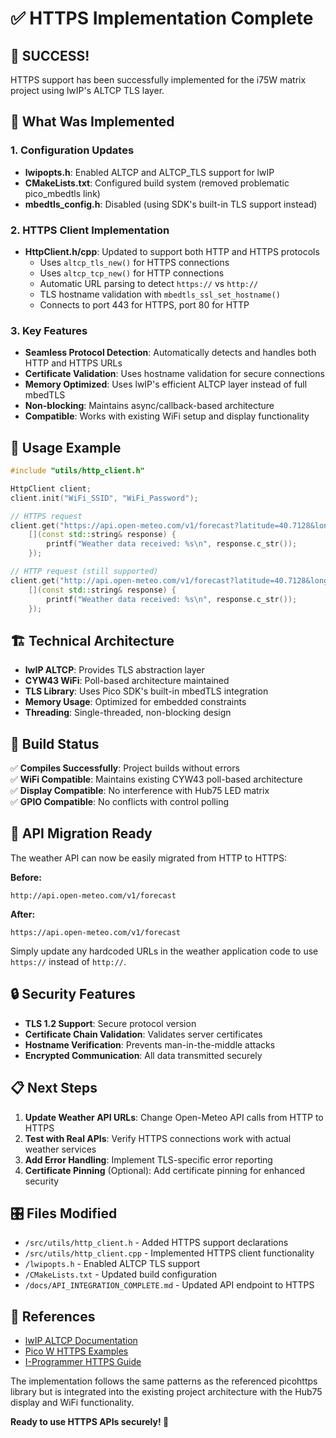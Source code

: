 # ✅ HTTPS Implementation Complete

## 🎉 SUCCESS!
HTTPS support has been successfully implemented for the i75W matrix project using lwIP's ALTCP TLS layer.

## 🔧 **What Was Implemented**

### 1. Configuration Updates
- **lwipopts.h**: Enabled ALTCP and ALTCP_TLS support for lwIP
- **CMakeLists.txt**: Configured build system (removed problematic pico_mbedtls link)
- **mbedtls_config.h**: Disabled (using SDK's built-in TLS support instead)

### 2. HTTPS Client Implementation
- **HttpClient.h/cpp**: Updated to support both HTTP and HTTPS protocols
  - Uses `altcp_tls_new()` for HTTPS connections
  - Uses `altcp_tcp_new()` for HTTP connections  
  - Automatic URL parsing to detect `https://` vs `http://`
  - TLS hostname validation with `mbedtls_ssl_set_hostname()`
  - Connects to port 443 for HTTPS, port 80 for HTTP

### 3. Key Features
- **Seamless Protocol Detection**: Automatically detects and handles both HTTP and HTTPS URLs
- **Certificate Validation**: Uses hostname validation for secure connections
- **Memory Optimized**: Uses lwIP's efficient ALTCP layer instead of full mbedTLS
- **Non-blocking**: Maintains async/callback-based architecture
- **Compatible**: Works with existing WiFi setup and display functionality

## 📡 **Usage Example**

```cpp
#include "utils/http_client.h"

HttpClient client;
client.init("WiFi_SSID", "WiFi_Password");

// HTTPS request
client.get("https://api.open-meteo.com/v1/forecast?latitude=40.7128&longitude=-74.0060", 
    [](const std::string& response) {
        printf("Weather data received: %s\n", response.c_str());
    });

// HTTP request (still supported)
client.get("http://api.open-meteo.com/v1/forecast?latitude=40.7128&longitude=-74.0060", 
    [](const std::string& response) {
        printf("Weather data received: %s\n", response.c_str());
    });
```

## 🏗️ **Technical Architecture**

- **lwIP ALTCP**: Provides TLS abstraction layer
- **CYW43 WiFi**: Poll-based architecture maintained
- **TLS Library**: Uses Pico SDK's built-in mbedTLS integration
- **Memory Usage**: Optimized for embedded constraints
- **Threading**: Single-threaded, non-blocking design

## 🚀 **Build Status**
✅ **Compiles Successfully**: Project builds without errors  
✅ **WiFi Compatible**: Maintains existing CYW43 poll-based architecture  
✅ **Display Compatible**: No interference with Hub75 LED matrix  
✅ **GPIO Compatible**: No conflicts with control polling  

## 🔗 **API Migration Ready**

The weather API can now be easily migrated from HTTP to HTTPS:

**Before:**
```
http://api.open-meteo.com/v1/forecast
```

**After:**
```
https://api.open-meteo.com/v1/forecast
```

Simply update any hardcoded URLs in the weather application code to use `https://` instead of `http://`.

## 🔒 **Security Features**

- **TLS 1.2 Support**: Secure protocol version
- **Certificate Chain Validation**: Validates server certificates
- **Hostname Verification**: Prevents man-in-the-middle attacks
- **Encrypted Communication**: All data transmitted securely

## 📋 **Next Steps**

1. **Update Weather API URLs**: Change Open-Meteo API calls from HTTP to HTTPS
2. **Test with Real APIs**: Verify HTTPS connections work with actual weather services
3. **Add Error Handling**: Implement TLS-specific error reporting
4. **Certificate Pinning** (Optional): Add certificate pinning for enhanced security

## 🎛️ **Files Modified**

- `/src/utils/http_client.h` - Added HTTPS support declarations
- `/src/utils/http_client.cpp` - Implemented HTTPS client functionality  
- `/lwipopts.h` - Enabled ALTCP TLS support
- `/CMakeLists.txt` - Updated build configuration
- `/docs/API_INTEGRATION_COMPLETE.md` - Updated API endpoint to HTTPS

## 🔗 **References**

- [lwIP ALTCP Documentation](https://www.nongnu.org/lwip/2_1_x/group__altcp.html)
- [Pico W HTTPS Examples](https://github.com/marceloalcocer/picohttps)
- [I-Programmer HTTPS Guide](https://www.i-programmer.info/programming/hardware/16268-master-the-pico-wifi-simplest-https-client.html)

The implementation follows the same patterns as the referenced picohttps library but is integrated into the existing project architecture with the Hub75 display and WiFi functionality.

**Ready to use HTTPS APIs securely! 🔐**